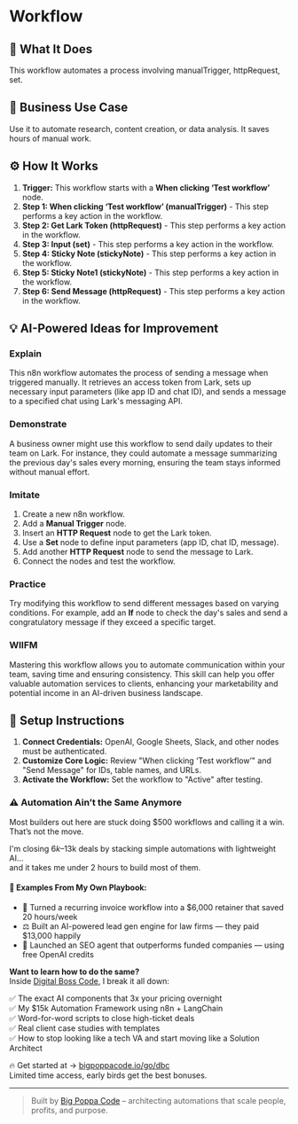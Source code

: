 # Workflow

## 🚀 What It Does
This workflow automates a process involving manualTrigger, httpRequest, set.

## 💼 Business Use Case
Use it to automate research, content creation, or data analysis. It saves hours of manual work.

## ⚙️ How It Works
1.  **Trigger:** This workflow starts with a **When clicking ‘Test workflow’** node.
2. **Step 1: When clicking ‘Test workflow’ (manualTrigger)** - This step performs a key action in the workflow.
3. **Step 2: Get Lark Token (httpRequest)** - This step performs a key action in the workflow.
4. **Step 3: Input (set)** - This step performs a key action in the workflow.
5. **Step 4: Sticky Note (stickyNote)** - This step performs a key action in the workflow.
6. **Step 5: Sticky Note1 (stickyNote)** - This step performs a key action in the workflow.
7. **Step 6: Send Message (httpRequest)** - This step performs a key action in the workflow.

## 💡 AI-Powered Ideas for Improvement
### Explain
This n8n workflow automates the process of sending a message when triggered manually. It retrieves an access token from Lark, sets up necessary input parameters (like app ID and chat ID), and sends a message to a specified chat using Lark's messaging API.

### Demonstrate
A business owner might use this workflow to send daily updates to their team on Lark. For instance, they could automate a message summarizing the previous day's sales every morning, ensuring the team stays informed without manual effort.

### Imitate
1. Create a new n8n workflow.
2. Add a **Manual Trigger** node.
3. Insert an **HTTP Request** node to get the Lark token.
4. Use a **Set** node to define input parameters (app ID, chat ID, message).
5. Add another **HTTP Request** node to send the message to Lark.
6. Connect the nodes and test the workflow.

### Practice
Try modifying this workflow to send different messages based on varying conditions. For example, add an **If** node to check the day's sales and send a congratulatory message if they exceed a specific target.

### WIIFM
Mastering this workflow allows you to automate communication within your team, saving time and ensuring consistency. This skill can help you offer valuable automation services to clients, enhancing your marketability and potential income in an AI-driven business landscape.

## 🔧 Setup Instructions
1. **Connect Credentials:** OpenAI, Google Sheets, Slack, and other nodes must be authenticated.
2. **Customize Core Logic:** Review "When clicking ‘Test workflow’" and "Send Message" for IDs, table names, and URLs.
3. **Activate the Workflow:** Set the workflow to "Active" after testing.

### ⚠️ Automation Ain’t the Same Anymore

Most builders out here are stuck doing $500 workflows and calling it a win.  
That’s not the move.  

I'm closing $6k–$13k deals by stacking simple automations with lightweight AI...  
and it takes me under 2 hours to build most of them.

#### 🧠 Examples From My Own Playbook:
- 🔁 Turned a recurring invoice workflow into a $6,000 retainer that saved 20 hours/week  
- ⚖️ Built an AI-powered lead gen engine for law firms — they paid $13,000 happily  
- 🚀 Launched an SEO agent that outperforms funded companies — using free OpenAI credits  

**Want to learn how to do the same?**  
Inside [Digital Boss Code](https://bigpoppacode.io/go/dbc), I break it all down:

✅ The exact AI components that 3x your pricing overnight  
✅ My $15k Automation Framework using n8n + LangChain  
✅ Word-for-word scripts to close high-ticket deals  
✅ Real client case studies with templates  
✅ How to stop looking like a tech VA and start moving like a Solution Architect  

🔥 Get started at → [bigpoppacode.io/go/dbc](https://bigpoppacode.io/go/dbc)  
Limited time access, early birds get the best bonuses.

---
> Built by [Big Poppa Code](https://bigpoppacode.io) – architecting automations that scale people, profits, and purpose.
